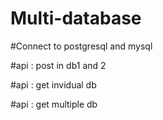 # Multi-database

#Connect to postgresql and mysql 


#api : post in db1 and 2


#api : get invidual db


#api : get multiple db
